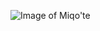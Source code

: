 ![Image of Miqo'te](https://konachan.net/sample/df79c48715f78ef394cd7d1c22fce3c7/Konachan.com%20-%20344164%20sample.jpg)
